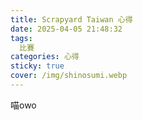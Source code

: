 ```yaml
---
title: Scrapyard Taiwan 心得
date: 2025-04-05 21:48:32
tags:
  比賽
categories: 心得
sticky: true
cover: /img/shinosumi.webp
---
```

喵owo